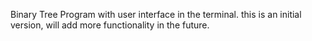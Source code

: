 Binary Tree Program with user interface in the terminal. this is an initial version, will add more functionality in the future.
